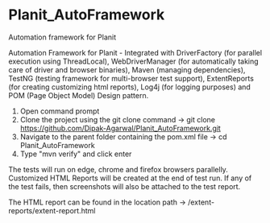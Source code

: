 # Planit_AutoFramework
Automation framework for Planit

Automation Framework for Planit - Integrated with DriverFactory (for parallel execution using ThreadLocal), WebDriverManager (for automatically taking care of driver and browser binaries), Maven (managing dependencies), TestNG (testing framework for multi-browser test support), ExtentReports (for creating customizing html reports), Log4j (for logging purposes) and POM (Page Object Model) Design pattern.

1. Open command prompt
2. Clone the project using the git clone command -> git clone https://github.com/Dipak-Agarwal/Planit_AutoFramework.git
3. Navigate to the parent folder containing the pom.xml file -> cd Planit_AutoFramework
4. Type "mvn verify" and click enter

The tests will run on edge, chrome and firefox browsers parallelly. Customized HTML Reports will be created at the end of test run. If any of the test fails, then screenshots will also be attached to the test report.

The HTML report can be found in the location path -> /extent-reports/extent-report.html
